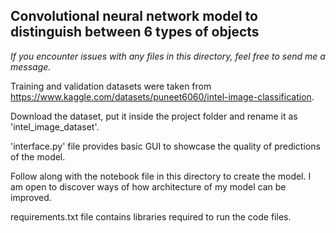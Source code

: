## Convolutional neural network model to distinguish between 6 types of objects ##

_If you encounter issues with any files in this directory, feel free to send me a message._ 

Training and validation datasets were taken from https://www.kaggle.com/datasets/puneet6060/intel-image-classification.

Download the dataset, put it inside the project folder and rename it as 'intel_image_dataset'.

'interface.py' file provides basic GUI to showcase the quality of predictions of the model.

Follow along with the notebook file in this directory to create the model.
I am open to discover ways of how architecture of my model can be improved.

requirements.txt file contains libraries required to run the code files.

